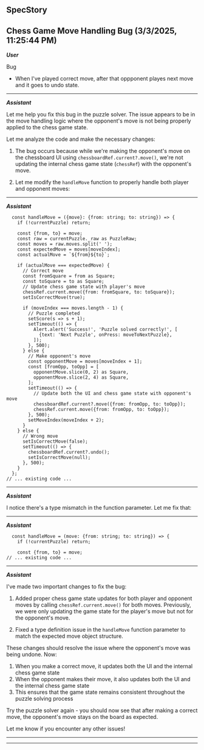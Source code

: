 ## SpecStory

## Chess Game Move Handling Bug (3/3/2025, 11:25:44 PM)

_**User**_

Bug
- When I've played correct move, after that oppponent playes next move and it goes to undo state. 



---

_**Assistant**_

Let me help you fix this bug in the puzzle solver. The issue appears to be in the move handling logic where the opponent's move is not being properly applied to the chess game state.

Let me analyze the code and make the necessary changes:

1. The bug occurs because while we're making the opponent's move on the chessboard UI using `chessboardRef.current?.move()`, we're not updating the internal chess game state (`chessRef`) with the opponent's move.

2. Let me modify the `handleMove` function to properly handle both player and opponent moves:

---

_**Assistant**_

```
  const handleMove = ({move}: {from: string; to: string}) => {
    if (!currentPuzzle) return;

    const {from, to} = move;
    const raw = currentPuzzle._raw as PuzzleRaw;
    const moves = raw.moves.split(' ');
    const expectedMove = moves[moveIndex];
    const actualMove = `${from}${to}`;

    if (actualMove === expectedMove) {
      // Correct move
      const fromSquare = from as Square;
      const toSquare = to as Square;
      // Update chess game state with player's move
      chessRef.current.move({from: fromSquare, to: toSquare});
      setIsCorrectMove(true);

      if (moveIndex === moves.length - 1) {
        // Puzzle completed
        setScore(s => s + 1);
        setTimeout(() => {
          Alert.alert('Success!', 'Puzzle solved correctly!', [
            {text: 'Next Puzzle', onPress: moveToNextPuzzle},
          ]);
        }, 500);
      } else {
        // Make opponent's move
        const opponentMove = moves[moveIndex + 1];
        const [fromOpp, toOpp] = [
          opponentMove.slice(0, 2) as Square,
          opponentMove.slice(2, 4) as Square,
        ];
        setTimeout(() => {
          // Update both the UI and chess game state with opponent's move
          chessboardRef.current?.move({from: fromOpp, to: toOpp});
          chessRef.current.move({from: fromOpp, to: toOpp});
        }, 500);
        setMoveIndex(moveIndex + 2);
      }
    } else {
      // Wrong move
      setIsCorrectMove(false);
      setTimeout(() => {
        chessboardRef.current?.undo();
        setIsCorrectMove(null);
      }, 500);
    }
  };
// ... existing code ...
```

---

_**Assistant**_



I notice there's a type mismatch in the function parameter. Let me fix that:

---

_**Assistant**_

```
  const handleMove = (move: {from: string; to: string}) => {
    if (!currentPuzzle) return;

    const {from, to} = move;
// ... existing code ...
```

---

_**Assistant**_



I've made two important changes to fix the bug:

1. Added proper chess game state updates for both player and opponent moves by calling `chessRef.current.move()` for both moves. Previously, we were only updating the game state for the player's move but not for the opponent's move.

2. Fixed a type definition issue in the `handleMove` function parameter to match the expected move object structure.

These changes should resolve the issue where the opponent's move was being undone. Now:
1. When you make a correct move, it updates both the UI and the internal chess game state
2. When the opponent makes their move, it also updates both the UI and the internal chess game state
3. This ensures that the game state remains consistent throughout the puzzle solving process

Try the puzzle solver again - you should now see that after making a correct move, the opponent's move stays on the board as expected.

Let me know if you encounter any other issues!

---



---

